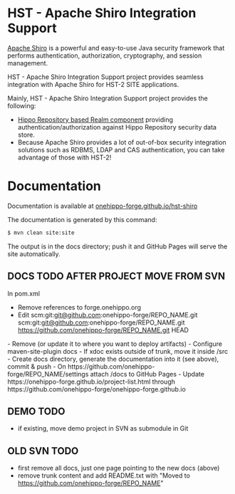 
# HST - Apache Shiro Integration Support

[Apache Shiro](http://shiro.apache.org/) is a powerful and easy-to-use Java security framework that performs
authentication, authorization, cryptography, and session management.

HST - Apache Shiro Integration Support project provides seamless integration with Apache Shiro for HST-2 SITE applications.

Mainly, HST - Apache Shiro Integration Support project provides the following:

- [Hippo Repository based Realm component](https://onehippo-forge.github.io/hst-shiro/hipporepo-realm.html)
  providing authentication/authorization against Hippo Repository security data store.
- Because Apache Shiro provides a lot of out-of-box security integration solutions such as RDBMS,
  LDAP and CAS authentication, you can take advantage of those with HST-2!

# Documentation 

Documentation is available at [onehippo-forge.github.io/hst-shiro](https://onehippo-forge.github.io/hst-shiro)

The documentation is generated by this command:

```bash
$ mvn clean site:site
```

The output is in the docs directory; push it and GitHub Pages will serve the site automatically. 

## DOCS TODO AFTER PROJECT MOVE FROM SVN
In pom.xml 
- Remove references to forge.onehippo.org
- Edit <scm>
  <connection>scm:git:git@github.com:onehippo-forge/REPO_NAME.git</connection>
  <developerConnection>scm:git:git@github.com:onehippo-forge/REPO_NAME.git</developerConnection>
  <url>https://github.com/onehippo-forge/REPO_NAME.git</url>
  <tag>HEAD</tag>
</scm>
- Remove <distributionManagement> (or update it to where you want to deploy artifacts)
- Configure maven-site-plugin</artifactId>
    <configuration>
      <outputDirectory>docs</outputDirectory>
    </configuration>
- If xdoc exists outside of trunk, move it inside /src	
- Create docs directory, generate the documentation into it (see above), commit & push
- On https://github.com/onehippo-forge/REPO_NAME/settings attach /docs to GitHub Pages 
- Update https://onehippo-forge.github.io/project-list.html through https://github.com/onehippo-forge/onehippo-forge.github.io

## DEMO TODO
- if existing, move demo project in SVN as submodule in Git

## OLD SVN TODO
- first remove all docs, just one page pointing to the new docs (above)
- remove trunk content and add README.txt with "Moved to https://github.com/onehippo-forge/REPO_NAME"